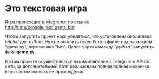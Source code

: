 # Это текстовая игра

Игра происходит в telegramm по ссылке http://t.me/console_text_game_bot

Чтобы запустить проект надо убедиться, что установлена библиотека <i>telebot</i> для <i>python</i>. 
Нужно вставить токен бота в файле под названием "game.py", переменная "bot".
Далее через команду <i>"python"</i> запустить файл <b>game.py</b>.

В этом проекте осуществляется взаимодейтсвие с Telegramm API по сети, за дополнительный балл реализована полная полная механика игры с возможность ее прохождения.
